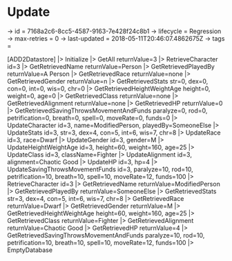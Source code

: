 # Update

-> id = 7168a2c6-8cc5-4587-9163-7e428f24c8b1
-> lifecycle = Regression
-> max-retries = 0
-> last-updated = 2018-05-11T20:46:07.4862675Z
-> tags = 

[ADD2Datastore]
|> Initialize
|> GetAll returnValue=3
|> RetrieveCharacter id=3
|> GetRetrievedName returnValue=Person
|> GetRetrievedPlayedBy returnValue=A Person
|> GetRetrievedRace returnValue=none
|> GetRetrievedGender returnValue=n
|> GetRetrievedStats str=0, dex=0, con=0, int=0, wis=0, chr=0
|> GetRetrievedHeightWeightAge height=0, weight=0, age=0
|> GetRetrievedClass returnValue=none
|> GetRetrievedAlignment returnValue=none
|> GetRetrievedHP returnValue=0
|> GetRetrievedSavingThrowsMovementAndFunds paralyze=0, rod=0, petrification=0, breath=0, spell=0, moveRate=0, funds=0
|> UpdateCharacter id=3, name=ModifiedPerson, playedBy=SomeoneElse
|> UpdateStats id=3, str=3, dex=4, con=5, int=6, wis=7, chr=8
|> UpdateRace id=3, race=Dwarf
|> UpdateGender id=3, gender=M
|> UpdateHeightWeightAge id=3, height=60, weight=160, age=25
|> UpdateClass id=3, className=Fighter
|> UpdateAlignment id=3, alignment=Chaotic Good
|> UpdateHP id=3, hp=4
|> UpdateSavingThrowsMovementFunds id=3, paralyze=10, rod=10, petrification=10, breath=10, spell=10, moveRate=12, funds=100
|> RetrieveCharacter id=3
|> GetRetrievedName returnValue=ModifiedPerson
|> GetRetrievedPlayedBy returnValue=SomeoneElse
|> GetRetrievedStats str=3, dex=4, con=5, int=6, wis=7, chr=8
|> GetRetrievedRace returnValue=Dwarf
|> GetRetrievedGender returnValue=M
|> GetRetrievedHeightWeightAge height=60, weight=160, age=25
|> GetRetrievedClass returnValue=Fighter
|> GetRetrievedAlignment returnValue=Chaotic Good
|> GetRetrievedHP returnValue=4
|> GetRetrievedSavingThrowsMovementAndFunds paralyze=10, rod=10, petrification=10, breath=10, spell=10, moveRate=12, funds=100
|> EmptyDatabase
~~~
